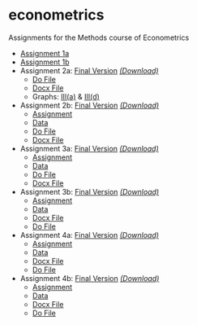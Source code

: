 # econometrics
Assignments for the Methods course of Econometrics

* [Assignment 1a](https://github.com/joostbouten/econometrics/edit/master/Econometrics1a.pdf)
* [Assignment 1b](https://github.com/joostbouten/econometrics/edit/master/Econometrics1b.pdf)
* Assignment 2a: [Final Version](https://github.com/joostbouten/econometrics/blob/master/Assignment%202a%20Final.pdf) [*(Download)*](https://github.com/joostbouten/econometrics/raw/master/Assignment%202a%20Final.pdf)
  * [Do File](https://github.com/joostbouten/econometrics/edit/master/Assignment2a.do)
  * [Docx File](https://github.com/joostbouten/econometrics/edit/master/Assignment2a.docx)
  * Graphs: [III(a)](https://github.com/joostbouten/econometrics/edit/master/Graphs%CA2a%(3a).pdf) & [III(d)](https://github.com/joostbouten/econometrics/edit/master/Graphs%CA2a%(3d).pdf)
* Assignment 2b: [Final Version](https://github.com/joostbouten/econometrics/blob/master/Econometrics%20CA2b.pdf) [*(Download)*](https://github.com/joostbouten/econometrics/raw/master/Econometrics%20CA2b.pdf)
  * [Assignment](https://github.com/joostbouten/econometrics/raw/master/CA2b%20ectrics%202017.pdf)
  * [Data](https://github.com/joostbouten/econometrics/raw/master/ca2b.dta)
  * [Do File](https://github.com/joostbouten/econometrics/blob/master/Do-file%20CA2b.do)
  * [Docx File](https://github.com/joostbouten/econometrics/blob/master/Econometrics%20CA2b.docx)
* Assignment 3a: [Final Version](https://github.com/joostbouten/econometrics/blob/master/Assignment%203a%20-%20Final.pdf) [*(Download)*](https://github.com/joostbouten/econometrics/raw/master/Assignment%203a%20-%20Final.pdf)
  * [Assignment](https://github.com/joostbouten/econometrics/raw/master/Computer%20assignment%203a%20ectrics%202017.pdf)
  * [Data](https://github.com/joostbouten/econometrics/raw/master/ca3a_2017(1).dta)
  * [Do File](https://github.com/joostbouten/econometrics/blob/master/Do-file%20CA3a.do)
  * [Docx File](https://github.com/joostbouten/econometrics/raw/master/Econometrics%20Assignment%203a.docx)
* Assignment 3b: [Final Version](https://github.com/joostbouten/econometrics/blob/master/Assignment%203b%20-%20Final.pdf) [*(Download)*](https://github.com/joostbouten/econometrics/raw/master/Assignment%203b%20-%20Final.pdf)
  * [Assignment](https://github.com/joostbouten/econometrics/raw/master/Computer%20assignment%203b%20ectrics%202017.pdf)
  * [Data](https://github.com/joostbouten/econometrics/raw/master/lz_2009.dta)
  * [Docx File](https://github.com/joostbouten/econometrics/raw/master/Econometrics%20Assignment%203b.docx)
  * [Do File](https://github.com/joostbouten/econometrics/blob/master/Do-file%20CA3b.do)
* Assignment 4a: [Final Version](https://github.com/joostbouten/econometrics/blob/master/Econometrics%20Assignment%204a-final.pdf) [*(Download)*](https://github.com/joostbouten/econometrics/raw/master/Econometrics%20Assignment%204a-final.pdf)
  * [Assignment](https://github.com/joostbouten/econometrics/raw/master/CA4a_ectrics2017.pdf)
  * [Data](https://github.com/joostbouten/econometrics/raw/master/minwage_280915.dta)
  * [Docx File](https://github.com/joostbouten/econometrics/raw/master/Econometrics%20Assignment%204a.docx)
  * [Do File](https://github.com/joostbouten/econometrics/blob/master/CA4a.do)
* Assignment 4b: [Final Version](https://github.com/joostbouten/econometrics/blob/master/Econometrics%20CA4b.pdf) [*(Download)*](https://github.com/joostbouten/econometrics/blob/master/Econometrics%20CA4b.pdf)
  * [Assignment](https://github.com/joostbouten/econometrics/raw/master/CA4b%20ectrics%202017.pdf)
  * [Data](https://github.com/joostbouten/econometrics/raw/master/bat_did_2017.dta)
  * [Docx File](https://github.com/joostbouten/econometrics/blob/master/Econometrics%20CA4b.docx)
  * [Do File](https://github.com/joostbouten/econometrics/blob/master/Do-file%20CA4b.do)
